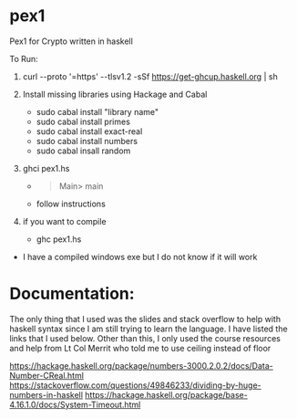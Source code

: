 # pex1
Pex1 for Crypto written in haskell

To Run:
1. curl --proto '=https' --tlsv1.2 -sSf https://get-ghcup.haskell.org | sh
3. Install missing libraries using Hackage and Cabal
	- sudo cabal install "library name"
	- sudo cabal install primes
	- sudo cabal install exact-real
	- sudo cabal install numbers
	- sudo cabal insall random

4. ghci pex1.hs
	- > Main> main
	- follow instructions

5. if you want to compile
	- ghc pex1.hs

* I have a compiled windows exe but I do not know if it will work 

# Documentation:
The only thing that I used was the slides and stack overflow to help
with haskell syntax since I am still trying to learn the language. I have listed
the links that I used below. Other than this, I only used the course resources
and help from Lt Col Merrit who told me to use ceiling instead of floor

https://hackage.haskell.org/package/numbers-3000.2.0.2/docs/Data-Number-CReal.html
https://stackoverflow.com/questions/49846233/dividing-by-huge-numbers-in-haskell
https://hackage.haskell.org/package/base-4.16.1.0/docs/System-Timeout.html
